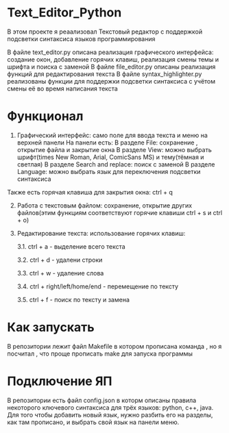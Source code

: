 # Text_Editor_Python

В этом проекте я реаализовал Текстовый редактор с поддержкой подсветки синтаксиса языков программирования

В файле text_editor.py описана реализация графического интерфейса: создание окон, добавление горячих клавиш, реализация смены темы и шрифта и поиска с заменой 
В файле file_editor.py описаны реализация функций для редактирования текста
В файле syntax_highlighter.py реализованы функции для поддержки подсветки синтаксиса с учётом смены её во время написания текста

# Функционал

1. Графический интерфейс: само поле для ввода текста и меню на верхней панели 
На панели есть:
    В разделе File: сохранение , открытие файла и закрытие окна
    В разделе View: можно выбрать шрифт(times New Roman, Arial, ComicSans MS) и тему(тёмная и светлая)
    В разделе Search and replace: поиск с заменой
    В разделе Language: можно выбрать язык для переключения подсветки синтаксиса

Также есть горячая клавиша для закрытия окна: ctrl + q

2. Работа с текстовым файлом: сохранение, открытие других файлов(этим функциям соответствуют горячие клавиши ctrl + s и ctrl + o)

3. Редактирование текста: использование горячих клавиш:

    3.1. ctrl + a - выделение всего текста

    3.2. ctrl + d - удалени строки

    3.3. ctrl + w - удаление слова

    3.4. ctrl + right/left/home/end - перемещение по тексту

    3.5. ctrl + f - поиск по тексту и замена

# Как запускать

В репозитории лежит файл Makefile в котором прописана команда , но я посчитал , что проще прописать make для запуска программы

# Подключение ЯП

В репозитории есть файл config.json в которм описаны правила некоторого ключевого синтаксиса для трёх языков: python, c++, java. Для того чтобы добавить новый язык, нужно разбить его на разделы, как там прописано, и выбрать свой язык на панели меню.